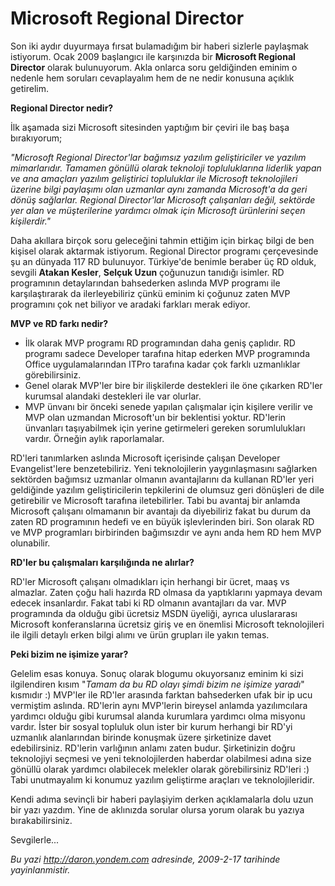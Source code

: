 # Microsoft Regional Director
Son iki aydır duyurmaya fırsat bulamadığım bir haberi sizlerle paylaşmak
istiyorum. Ocak 2009 başlangıcı ile karşınızda bir **Microsoft Regional
Director** olarak bulunuyorum. Akla onlarca soru geldiğinden eminim o
nedenle hem soruları cevaplayalım hem de ne nedir konusuna açıklık
getirelim.

**Regional Director nedir?**

İlk aşamada sizi Microsoft sitesinden yaptığım bir çeviri ile baş başa
bırakıyorum;

*"Microsoft Regional Director'lar bağımsız yazılım geliştiriciler ve
yazılım mimarlarıdır. Tamamen gönüllü olarak teknoloji topluluklarına
liderlik yapan ve ana amaçları yazılım geliştirici topluluklar ile
Microsoft teknolojileri üzerine bilgi paylaşımı olan uzmanlar aynı
zamanda Microsoft'a da geri dönüş sağlarlar. Regional Director'lar
Microsoft çalışanları değil, sektörde yer alan ve müşterilerine yardımcı
olmak için Microsoft ürünlerini seçen kişilerdir."*

Daha akıllara birçok soru geleceğini tahmin ettiğim için birkaç bilgi de
ben kişisel olarak aktarmak istiyorum. Regional Director programı
çerçevesinde şu an dünyada 117 RD bulunuyor. Türkiye'de benimle beraber
üç RD olduk, sevgili **Atakan Kesler**, **Selçuk Uzun** çoğunuzun
tanıdığı isimler. RD programının detaylarından bahsederken aslında MVP
programı ile karşılaştırarak da ilerleyebiliriz çünkü eminim ki çoğunuz
zaten MVP programını çok net biliyor ve aradaki farkları merak ediyor.

**MVP ve RD farkı nedir?**

-   İlk olarak MVP programı RD programından daha geniş çaplıdır. RD
    programı sadece Developer tarafına hitap ederken MVP programında
    Office uygulamalarından ITPro tarafına kadar çok farklı uzmanlıklar
    görebilirsiniz.
-   Genel olarak MVP'ler bire bir ilişkilerde destekleri ile öne
    çıkarken RD'ler kurumsal alandaki destekleri ile var olurlar.
-   MVP ünvanı bir önceki senede yapılan çalışmalar için kişilere
    verilir ve MVP olan uzmandan Microsoft'un bir beklentisi yoktur.
    RD'lerin ünvanları taşıyabilmek için yerine getirmeleri gereken
    sorumlulukları vardır. Örneğin aylık raporlamalar.

RD'leri tanımlarken aslında Microsoft içerisinde çalışan Developer
Evangelist'lere benzetebiliriz. Yeni teknolojilerin yaygınlaşmasını
sağlarken sektörden bağımsız uzmanlar olmanın avantajlarını da kullanan
RD'ler yeri geldiğinde yazılım geliştiricilerin tepkilerini de olumsuz
geri dönüşleri de dile getirebilir ve Microsoft tarafına iletebilirler.
Tabi bu avantaj bir anlamda Microsoft çalışanı olmamanın bir avantajı da
diyebiliriz fakat bu durum da zaten RD programının hedefi ve en büyük
işlevlerinden biri. Son olarak RD ve MVP programları birbirinden
bağımsızdır ve aynı anda hem RD hem MVP olunabilir.

**RD'ler bu çalışmaları karşılığında ne alırlar?**

RD'ler Microsoft çalışanı olmadıkları için herhangi bir ücret, maaş vs
almazlar. Zaten çoğu hali hazırda RD olmasa da yaptıklarını yapmaya
devam edecek insanlardır. Fakat tabi ki RD olmanın avantajları da var.
MVP programında da olduğu gibi ücretsiz MSDN üyeliği, ayrıca
uluslararası Microsoft konferanslarına ücretsiz giriş ve en önemlisi
Microsoft teknolojileri ile ilgili detaylı erken bilgi alımı ve ürün
grupları ile yakın temas.

**Peki bizim ne işimize yarar?**

Gelelim esas konuya. Sonuç olarak blogumu okuyorsanız eminim ki sizi
ilgilendiren kısım "*Tamam da bu RD olayı şimdi bizim ne işimize
yaradı*" kısmıdır :) MVP'ler ile RD'ler arasında farktan bahsederken
ufak bir ip ucu vermiştim aslında. RD'lerin aynı MVP'lerin bireysel
anlamda yazılımcılara yardımcı olduğu gibi kurumsal alanda kurumlara
yardımcı olma misyonu vardır. İster bir sosyal topluluk olun ister bir
kurum herhangi bir RD'yi uzmanlık alanlarından birinde konuşmak üzere
şirketinize davet edebilirsiniz. RD'lerin varlığının anlamı zaten budur.
Şirketinizin doğru teknolojiyi seçmesi ve yeni teknolojilerden haberdar
olabilmesi adına size gönüllü olarak yardımcı olabilecek melekler olarak
görebilirsiniz RD'leri :) Tabi unutmayalım ki konumuz yazılım geliştirme
araçları ve teknolojileridir.

Kendi adıma sevinçli bir haberi paylaşiyim derken açıklamalarla dolu
uzun bir yazı yazdım. Yine de aklınızda sorular olursa yorum olarak bu
yazıya bırakabilirsiniz.

Sevgilerle...



*Bu yazi http://daron.yondem.com adresinde, 2009-2-17 tarihinde yayinlanmistir.*
